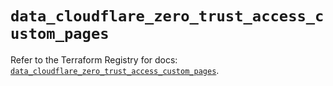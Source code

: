 # `data_cloudflare_zero_trust_access_custom_pages`

Refer to the Terraform Registry for docs: [`data_cloudflare_zero_trust_access_custom_pages`](https://registry.terraform.io/providers/cloudflare/cloudflare/5.3.0/docs/data-sources/zero_trust_access_custom_pages).
